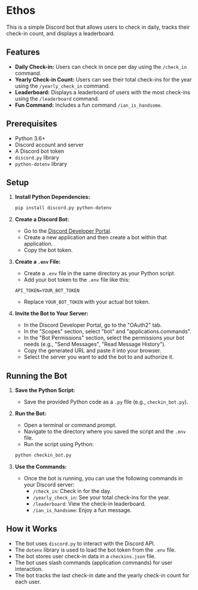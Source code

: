 # Ethos

This is a simple Discord bot that allows users to check in daily, tracks their check-in count, and displays a leaderboard.

## Features

-   **Daily Check-in:** Users can check in once per day using the `/check_in` command.
-   **Yearly Check-in Count:** Users can see their total check-ins for the year using the `/yearly_check_in` command.
-   **Leaderboard:** Displays a leaderboard of users with the most check-ins using the `/leaderboard` command.
-   **Fun Command:** Includes a fun command `/ian_is_handsome`.

## Prerequisites

-   Python 3.6+
-   Discord account and server
-   A Discord bot token
-   `discord.py` library
-   `python-dotenv` library

## Setup

1.  **Install Python Dependencies:**

    ```bash
    pip install discord.py python-dotenv
    ```

2.  **Create a Discord Bot:**

    -   Go to the [Discord Developer Portal](https://discord.com/developers/applications).
    -   Create a new application and then create a bot within that application.
    -   Copy the bot token.

3.  **Create a `.env` File:**

    -   Create a `.env` file in the same directory as your Python script.
    -   Add your bot token to the `.env` file like this:

    ```
    API_TOKEN=YOUR_BOT_TOKEN
    ```

    -   Replace `YOUR_BOT_TOKEN` with your actual bot token.

4.  **Invite the Bot to Your Server:**

    -   In the Discord Developer Portal, go to the "OAuth2" tab.
    -   In the "Scopes" section, select "bot" and "applications.commands".
    -   In the "Bot Permissions" section, select the permissions your bot needs (e.g., "Send Messages", "Read Message History").
    -   Copy the generated URL and paste it into your browser.
    -   Select the server you want to add the bot to and authorize it.

## Running the Bot

1.  **Save the Python Script:**

    -   Save the provided Python code as a `.py` file (e.g., `checkin_bot.py`).

2.  **Run the Bot:**

    -   Open a terminal or command prompt.
    -   Navigate to the directory where you saved the script and the `.env` file.
    -   Run the script using Python:

    ```bash
    python checkin_bot.py
    ```

3.  **Use the Commands:**

    -   Once the bot is running, you can use the following commands in your Discord server:
        -   `/check_in`: Check in for the day.
        -   `/yearly_check_in`: See your total check-ins for the year.
        -   `/leaderboard`: View the check-in leaderboard.
        -   `/ian_is_handsome`: Enjoy a fun message.

## How it Works

-   The bot uses `discord.py` to interact with the Discord API.
-   The `dotenv` library is used to load the bot token from the `.env` file.
-   The bot stores user check-in data in a `checkins.json` file.
-   The bot uses slash commands (application commands) for user interaction.
-   The bot tracks the last check-in date and the yearly check-in count for each user.
